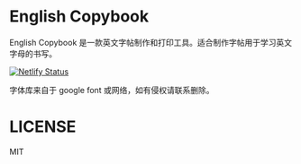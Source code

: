 # English Copybook

English Copybook
是一款英文字帖制作和打印工具。适合制作字帖用于学习英文字母的书写。

[![Netlify Status](https://api.netlify.com/api/v1/badges/7a68354d-8fa7-46ee-8118-90914f3c684a/deploy-status)](https://app.netlify.com/sites/en-copybook/deploys)

字体库来自于 google font 或网络，如有侵权请联系删除。

# LICENSE

MIT
